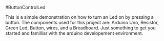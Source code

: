 #ButtonControlLed

This is a simple demonstration on how to turn an Led on by pressing a button. The components used for this project are: Arduino Uno, Resistor, Green Led, Button, wires, and a Breadboard. Just something to get you started and familliar with the arduino developement environment.
